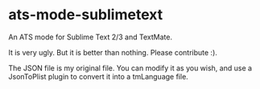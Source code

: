 ats-mode-sublimetext
====================

An ATS mode for Sublime Text 2/3 and TextMate.

It is very ugly. But it is better than nothing. Please contribute :).

The JSON file is my original file. You can modify it as you wish, and use a JsonToPlist plugin to convert it into a tmLanguage file.
